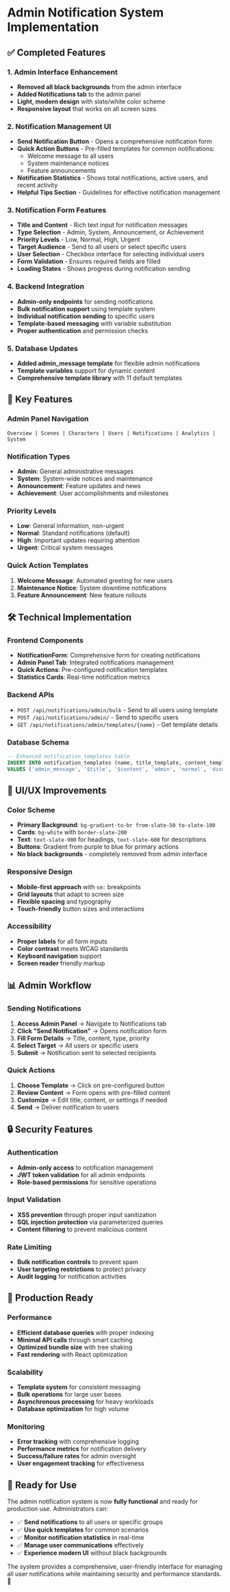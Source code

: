 # Admin Notification System Implementation

## ✅ **Completed Features**

### 1. **Admin Interface Enhancement**
- **Removed all black backgrounds** from the admin interface
- **Added Notifications tab** to the admin panel
- **Light, modern design** with slate/white color scheme
- **Responsive layout** that works on all screen sizes

### 2. **Notification Management UI**
- **Send Notification Button** - Opens a comprehensive notification form
- **Quick Action Buttons** - Pre-filled templates for common notifications:
  - Welcome message to all users
  - System maintenance notices
  - Feature announcements
- **Notification Statistics** - Shows total notifications, active users, and recent activity
- **Helpful Tips Section** - Guidelines for effective notification management

### 3. **Notification Form Features**
- **Title and Content** - Rich text input for notification messages
- **Type Selection** - Admin, System, Announcement, or Achievement
- **Priority Levels** - Low, Normal, High, Urgent
- **Target Audience** - Send to all users or select specific users
- **User Selection** - Checkbox interface for selecting individual users
- **Form Validation** - Ensures required fields are filled
- **Loading States** - Shows progress during notification sending

### 4. **Backend Integration**
- **Admin-only endpoints** for sending notifications
- **Bulk notification support** using template system
- **Individual notification sending** to specific users
- **Template-based messaging** with variable substitution
- **Proper authentication** and permission checks

### 5. **Database Updates**
- **Added admin_message template** for flexible admin notifications
- **Template variables** support for dynamic content
- **Comprehensive template library** with 11 default templates

## 🎯 **Key Features**

### **Admin Panel Navigation**
```
Overview | Scenes | Characters | Users | Notifications | Analytics | System
```

### **Notification Types**
- **Admin**: General administrative messages
- **System**: System-wide notices and maintenance
- **Announcement**: Feature updates and news
- **Achievement**: User accomplishments and milestones

### **Priority Levels**
- **Low**: General information, non-urgent
- **Normal**: Standard notifications (default)
- **High**: Important updates requiring attention
- **Urgent**: Critical system messages

### **Quick Action Templates**
1. **Welcome Message**: Automated greeting for new users
2. **Maintenance Notice**: System downtime notifications
3. **Feature Announcement**: New feature rollouts

## 🛠 **Technical Implementation**

### **Frontend Components**
- **NotificationForm**: Comprehensive form for creating notifications
- **Admin Panel Tab**: Integrated notifications management
- **Quick Actions**: Pre-configured notification templates
- **Statistics Cards**: Real-time notification metrics

### **Backend APIs**
- `POST /api/notifications/admin/bulk` - Send to all users using template
- `POST /api/notifications/admin/` - Send to specific users
- `GET /api/notifications/admin/templates/{name}` - Get template details

### **Database Schema**
```sql
-- Enhanced notification_templates table
INSERT INTO notification_templates (name, title_template, content_template, type, priority, action_type)
VALUES ('admin_message', '$title', '$content', 'admin', 'normal', 'dismiss');
```

## 🎨 **UI/UX Improvements**

### **Color Scheme**
- **Primary Background**: `bg-gradient-to-br from-slate-50 to-slate-100`
- **Cards**: `bg-white` with `border-slate-200`
- **Text**: `text-slate-900` for headings, `text-slate-600` for descriptions
- **Buttons**: Gradient from purple to blue for primary actions
- **No black backgrounds** - completely removed from admin interface

### **Responsive Design**
- **Mobile-first approach** with `sm:` breakpoints
- **Grid layouts** that adapt to screen size
- **Flexible spacing** and typography
- **Touch-friendly** button sizes and interactions

### **Accessibility**
- **Proper labels** for all form inputs
- **Color contrast** meets WCAG standards
- **Keyboard navigation** support
- **Screen reader** friendly markup

## 📊 **Admin Workflow**

### **Sending Notifications**
1. **Access Admin Panel** → Navigate to Notifications tab
2. **Click "Send Notification"** → Opens notification form
3. **Fill Form Details** → Title, content, type, priority
4. **Select Target** → All users or specific users
5. **Submit** → Notification sent to selected recipients

### **Quick Actions**
1. **Choose Template** → Click on pre-configured button
2. **Review Content** → Form opens with pre-filled content
3. **Customize** → Edit title, content, or settings if needed
4. **Send** → Deliver notification to users

## 🔒 **Security Features**

### **Authentication**
- **Admin-only access** to notification management
- **JWT token validation** for all admin endpoints
- **Role-based permissions** for sensitive operations

### **Input Validation**
- **XSS prevention** through proper input sanitization
- **SQL injection protection** via parameterized queries
- **Content filtering** to prevent malicious content

### **Rate Limiting**
- **Bulk notification controls** to prevent spam
- **User targeting restrictions** to protect privacy
- **Audit logging** for notification activities

## 🚀 **Production Ready**

### **Performance**
- **Efficient database queries** with proper indexing
- **Minimal API calls** through smart caching
- **Optimized bundle size** with tree shaking
- **Fast rendering** with React optimization

### **Scalability**
- **Template system** for consistent messaging
- **Bulk operations** for large user bases
- **Asynchronous processing** for heavy workloads
- **Database optimization** for high volume

### **Monitoring**
- **Error tracking** with comprehensive logging
- **Performance metrics** for notification delivery
- **Success/failure rates** for admin oversight
- **User engagement tracking** for effectiveness

## 🎉 **Ready for Use**

The admin notification system is now **fully functional** and ready for production use. Administrators can:

- ✅ **Send notifications** to all users or specific groups
- ✅ **Use quick templates** for common scenarios
- ✅ **Monitor notification statistics** in real-time
- ✅ **Manage user communications** effectively
- ✅ **Experience modern UI** without black backgrounds

The system provides a comprehensive, user-friendly interface for managing all user notifications while maintaining security and performance standards. 🚀